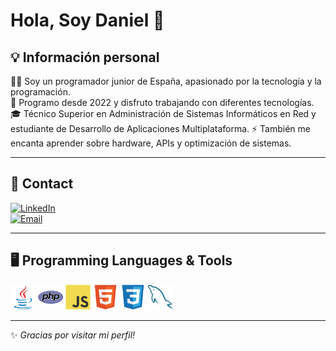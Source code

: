 # Hola, Soy Daniel 👋  

## 💡 Información personal
👨‍💻 Soy un programador junior de España, apasionado por la tecnología y la programación.
<br>
🚀 Programo desde 2022 y disfruto trabajando con diferentes tecnologías.
🎓 Técnico Superior en Administración de Sistemas Informáticos en Red y estudiante de Desarrollo de Aplicaciones Multiplataforma.
⚡ También me encanta aprender sobre hardware, APIs y optimización de sistemas.

---

## 📩 Contact
[![LinkedIn](https://img.shields.io/badge/LinkedIn-Profile-blue?logo=linkedin&style=for-the-badge)](https://www.linkedin.com/in/daniel-darmanin-casariego-1716ab371)  
[![Email](https://img.shields.io/badge/Email-Contact-red?logo=gmail&style=for-the-badge)](mailto:darmanin.daniel@gmail.com)  

---

## 🖥️ Programming Languages & Tools
<p align="left">
  <img src="https://raw.githubusercontent.com/devicons/devicon/master/icons/java/java-original.svg" alt="java" width="40" height="40"/>
  <img src="https://raw.githubusercontent.com/devicons/devicon/master/icons/php/php-original.svg" alt="php" width="40" height="40"/>
  <img src="https://raw.githubusercontent.com/devicons/devicon/master/icons/javascript/javascript-original.svg" alt="javascript" width="40" height="40"/>
  <img src="https://raw.githubusercontent.com/devicons/devicon/master/icons/html5/html5-original.svg" alt="html5" width="40" height="40"/>
  <img src="https://raw.githubusercontent.com/devicons/devicon/master/icons/css3/css3-original.svg" alt="css3" width="40" height="40"/>
  <img src="https://raw.githubusercontent.com/devicons/devicon/master/icons/mysql/mysql-original.svg" alt="mysql" width="40" height="40"/>
</p>  

---


✨ *Gracias por visitar mi perfil!*
